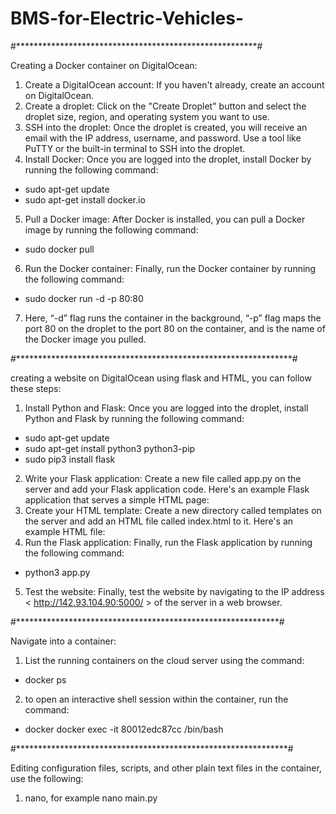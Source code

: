 # BMS-for-Electric-Vehicles-

#*******************************************************#

Creating a Docker container on DigitalOcean:
1.	Create a DigitalOcean account: If you haven't already, create an account on DigitalOcean.
2.	Create a droplet: Click on the "Create Droplet" button and select the droplet size, region, and operating system you want to use.
3.	SSH into the droplet: Once the droplet is created, you will receive an email with the IP address, username, and password. Use a tool like PuTTY or the built-in terminal to SSH into the droplet.
4.	Install Docker: Once you are logged into the droplet, install Docker by running the following command:
-	sudo apt-get update
-	sudo apt-get install docker.io
5.	Pull a Docker image: After Docker is installed, you can pull a Docker image by running the following command:   
-	sudo docker pull <ceaf6a38181d  >
6.	Run the Docker container: Finally, run the Docker container by running the following command:  
-	sudo docker run -d -p 80:80 <ceaf6a38181d>
7.	Here, “-d” flag runs the container in the background, “-p” flag maps the port 80 on the droplet to the port 80 on the container, and <CBBMS > is the name of the Docker image you pulled.
  
 #***************************************************************#
 
creating a website on DigitalOcean using flask and HTML, you can follow these steps:

1.	Install Python and Flask: Once you are logged into the droplet, install Python and Flask by running the following command: 
-	sudo apt-get update
-	sudo apt-get install python3 python3-pip
-	sudo pip3 install flask
2.	Write your Flask application: Create a new file called app.py on the server and add your Flask application code. Here's an example Flask application that serves a simple HTML page:
3.	Create your HTML template: Create a new directory called templates on the server and add an HTML file called index.html to it. Here's an example HTML file:
4.	Run the Flask application: Finally, run the Flask application by running the following command:   
-	python3 app.py
5.	Test the website: Finally, test the website by navigating to the IP address < http://142.93.104.90:5000/ > of the server in a web browser.

#************************************************************#
  
  Navigate into a container:

1.	List the running containers on the cloud server using the command:
-	docker ps
2.	to open an interactive shell session within the container, run the command:
-	docker docker exec -it 80012edc87cc /bin/bash 
  
#**************************************************************#
  
  Editing configuration files, scripts, and other plain text files in the container, use the following:
1.	nano, for example nano main.py

